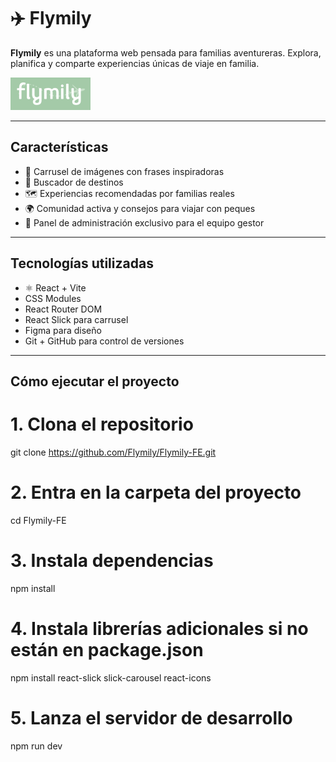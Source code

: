 # ✈️ Flymily

**Flymily** es una plataforma web pensada para familias aventureras. Explora, planifica y comparte experiencias únicas de viaje en familia.

![Flymily Banner](./src/assets/logo.png)

---

## Características

- 🎠 Carrusel de imágenes con frases inspiradoras
- 📍 Buscador de destinos
- 🗺️ Experiencias recomendadas por familias reales
- 🌍 Comunidad activa y consejos para viajar con peques
- 🔐 Panel de administración exclusivo para el equipo gestor

---

## Tecnologías utilizadas

- ⚛️ React + Vite
- CSS Modules
- React Router DOM
- React Slick para carrusel
- Figma para diseño
- Git + GitHub para control de versiones

---

## Cómo ejecutar el proyecto

# 1. Clona el repositorio
git clone https://github.com/Flymily/Flymily-FE.git

# 2. Entra en la carpeta del proyecto
cd Flymily-FE

# 3. Instala dependencias
npm install

# 4. Instala librerías adicionales si no están en package.json
npm install react-slick slick-carousel react-icons

# 5. Lanza el servidor de desarrollo
npm run dev